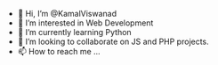 - 👋 Hi, I’m @KamalViswanad
- 👀 I’m interested in Web Development
- 🌱 I’m currently learning Python
- 💞️ I’m looking to collaborate on JS and PHP projects.
- 📫 How to reach me ...

<!---
KamalViswanad/KamalViswanad is a ✨ special ✨ repository because its `README.md` (this file) appears on your GitHub profile.
You can click the Preview link to take a look at your changes.
--->
